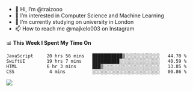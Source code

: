 - 👋 Hi, I’m @traizooo
- 👀 I’m interested in Computer Science and Machine Learning
- 🌱 I’m currently studying on university in London
- 📫 How to reach me @majkelo003 on Instagram
  


📊 <b>This Week I Spent My Time On</b>

<!--START_SECTION:waka-->
```text
JavaScript     20 hrs 56 mins   ███████████▒░░░░░░░░░░░░░   44.70 % 
SwiftUI        19 hrs 7 mins    ██████████░░░░░░░░░░░░░░░   40.59 % 
HTML           6 hr 3 mins      ███▒░░░░░░░░░░░░░░░░░░░░░   13.85 % 
CSS             4 mins          ░░░░░░░░░░░░░░░░░░░░░░░░░   00.86 % 
```
<!--END_SECTION:waka-->



<picture>
<source
  srcset="https://github-readme-stats.vercel.app/api?username=traizooo&show_icons=true&theme=dark"
  media="(prefers-color-scheme: dark)"
/>
<source
  srcset="https://github-readme-stats.vercel.app/api?username=traizooo&show_icons=true"
  media="(prefers-color-scheme: light), (prefers-color-scheme: no-preference)"
/>
<img src="https://github-readme-stats.vercel.app/api?username=traizooo&show_icons=true" />
</picture>
